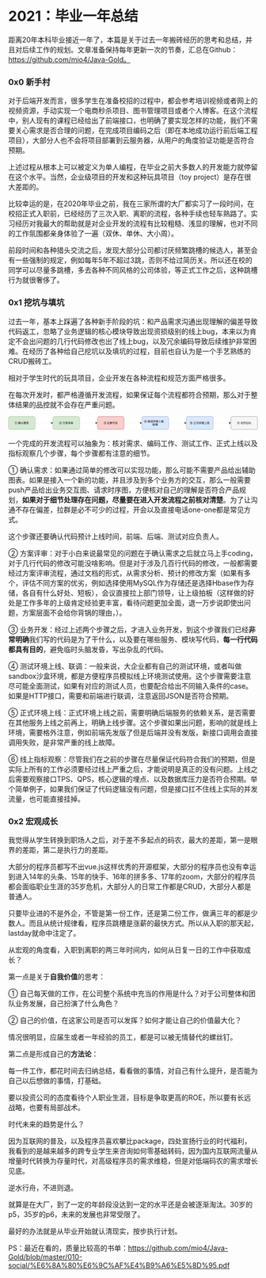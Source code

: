 

# 2021：毕业一年总结

距离20年本科毕业接近一年了，本篇是关于过去一年搬砖经历的思考和总结，并且对后续工作的规划。文章准备保持每年更新一次的节奏，汇总在Github：https://github.com/mio4/Java-Gold。

### 0x0 新手村

对于后端开发而言，很多学生在准备校招的过程中，都会参考培训视频或者网上的视频资源，手动实现一个电商秒杀项目、图书管理项目或者个人博客。在这个流程中，别人现有的课程已经给出了前端接口，也明确了要实现怎样的功能，我们不需要关心需求是否合理的问题，在完成项目编码之后（即在本地成功运行前后端工程项目），大部分人也不会将项目部署到云服务器，从用户的角度验证功能是否符合预期。

上述过程从根本上可以被定义为单人编程，在毕业之前大多数人的开发能力就停留在这个水平。当然，企业级项目的开发和这种玩具项目（toy project）是存在很大差距的。

比较幸运的是，在2020年毕业之前，我在三家所谓的大厂都实习了一段时间，在校招正式入职前，已经经历了三次入职、离职的流程，各种手续也轻车熟路了。实习经历对我最大的帮助就是对企业开发的流程有比较粗糙、浅显的理解，也对不同的工作氛围都亲身体验了一遍（双休、单休、大小周）。

前段时间和各种猎头交流之后，发现大部分公司都讨厌频繁跳槽的候选人，甚至会有一些强制的规定，例如每年5年不超过3跳，否则不给过简历关。所以还在校的同学可以尽量多跳槽，多去各种不同风格的公司体验，等正式工作之后，这种跳槽行为就很奢侈了。

### 0x1 挖坑与填坑

过去一年，基本上踩遍了各种新手阶段的坑：和产品需求沟通出现理解的偏差导致代码返工，忽略了业务逻辑的核心模块导致出现资损级别的线上bug，本来以为肯定不会出问题的几行代码修改也出了线上bug，以及冗余编码导致后续维护非常困难。在经历了各种给自己挖坑以及填坑的过程，目前也自认为是一个手艺熟练的CRUD搬砖工。

相对于学生时代的玩具项目，企业开发在各种流程和规范方面严格很多。

在每次开发时，都严格遵循开发流程，如果保证每个流程都符合预期，那么对于整体结果的品控就不会存在严重问题。

![](开发流程.png)



一个完成的开发流程可以抽象为：核对需求、编码工作、测试工作、正式上线以及指标观察几个步骤，每个步骤都有注意的细节。

① 确认需求：如果通过简单的修改可以实现功能，那么可能不需要产品给出辅助图表。如果是接入一个新的功能，并且涉及到多个业务方的交互，那么一般需要push产品给出业务交互图、请求时序图，方便核对自己的理解是否符合产品规划，**如果对于细节处理存在问题，尽量要在进入开发流程之前核对清楚**。为了让沟通不存在偏差，拉群是必不可少的过程，开会以及直接电话one-one都是常见方式。

这个步骤还要确认代码预计上线时间，前端、后端、测试对应负责人。

② 方案评审：对于小白来说最常见的问题在于确认需求之后就立马上手coding，对于几行代码的修改可能没啥影响。但是对于涉及几百行代码的修改，一般都需要经过方案评审流程，通过文档的形式，从需求分析、预计的修改方案（如果有多个，评估不同方案的优劣，例如选择使用MySQL作为存储还是选择Hbase作为存储，各自有什么好处、短板），会议直接拉上部门领导，让上级拍板（这样做的好处是工作多年的上级肯定经验更丰富，看待问题更加全面，退一万步说即使出问题，方案层面不会给你背锅的理由，）。

③ 业务开发：经过上述两个步骤之后，才进入业务开发，到这个步骤我们已经**非常明确**我们写的代码是为了干什么，以及要在哪些服务、模块写代码，**每一行代码都具有目的**，避免临时头脑发昏，写出杂乱的代码。

④ 测试环境上线、联调：一般来说，大企业都有自己的测试环境，或者叫做sandbox沙盒环境，都是方便程序员模拟线上环境测试使用。这个步骤需要注意尽可能全面测试，如果有对应的测试人员，也要配合给出不同输入条件的case。如果是HTTP接口，需要和前端进行联调，注意返回JSON是否符合预期。

⑤ 正式环境上线：正式环境上线之前，需要明确后端服务的依赖关系，是否需要在其他服务上线之前再上，明确上线步骤。这个步骤如果出问题，影响的就是线上环境，需要格外注意，例如前端先发版了但是后端并没有发版，新接口调用会直接调用失败，是非常严重的线上故障。

⑥ 线上指标观察：尽管我们在之前的步骤在尽量保证代码符合我们的预期，但是实际上所有的工作必须要经过线上严重之后，才能说明是真正的没有问题。上线之后需要观察接口TPS、QPS，核心逻辑的埋点、以及数据库压力是否符合预期。举个简单例子，如果我们保证了代码逻辑没有问题，但是接口扛不住线上实际的并发流量，也可能直接挂掉。

### 0x2 宏观成长

我觉得从学生转换到职场人之后，对于差不多起点的码农，最大的差距，第一是眼界的差距，第二是执行力的差距。

大部分的程序员都写不出vue.js这样优秀的开源框架，大部分的程序员也没有幸运到进入14年的头条、15年的快手、16年的拼多多、17年的zoom，大部分的程序员都会面临职业生涯的35岁危机，大部分人的日常工作都是CRUD，大部分人都是普通人。

只要毕业进的不是外企，不管是第一份工作，还是第二份工作，做满三年的都是少数人。而且从统计规律看，程序员跳槽是涨薪的最快方式。所以从入职的那天起，lastday就命中注定了。

从宏观的角度看，入职到离职的两三年时间内，如何从日复一日的工作中获取成长？

第一点是关于**自我价值**的思考：

① 自己每天做的工作，在公司整个系统中充当的作用是什么？对于公司整体和团队业务发展，自己扮演了什么角色？

② 自己的价值，在这家公司是否可以发挥？如何才能让自己的价值最大化？

情况很明显，应届生或者一年经验的员工，都是可以被无情替代的螺丝钉。

第二点是形成自己的**方法论**：

每一件工作，都花时间去归纳总结，看看做的事情，对自己有什么提升，是否能为自己以后想做的事情，打基础。

要以投资公司的态度看待个人职业生涯，目标是争取更高的ROE，所以要有长远战略，也要有局部战术。

时代未来的趋势是什么？

因为互联网的普及，以及程序员喜欢攀比package，四处宣扬行业的时代福利，我看到的是越来越多的跨专业学生来咨询如何零基础转码，因为国内互联网流量从增量时代转换为存量时代，对高级程序员的需求维稳，但是对低端码农的需求增长见底。

逆水行舟，不进则退。

就算是在大厂，到了一定的年龄段没达到一定的水平还是会被逐渐淘汰。30岁的p5，35岁的p6，未来的发展也非常受限了。

最好的办法就是从毕业开始就认清现实，按步执行计划。

PS：最近在看的，质量比较高的书单：https://github.com/mio4/Java-Gold/blob/master/010-social/%E6%8A%80%E6%9C%AF%E4%B9%A6%E5%8D%95.pdf






















































































